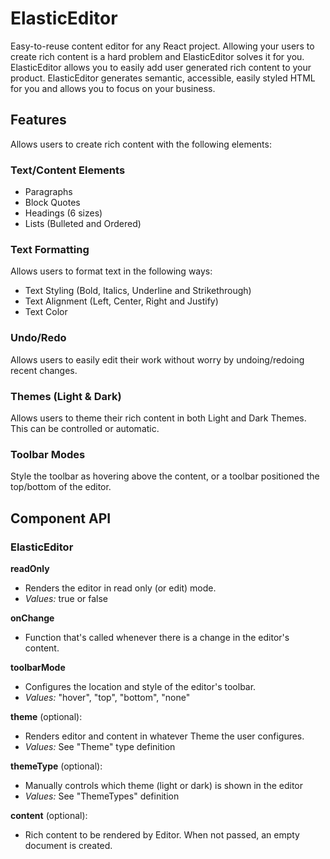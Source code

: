 # ElasticEditor

Easy-to-reuse content editor for any React project. Allowing your users to create rich content is a hard problem and ElasticEditor solves it for you. ElasticEditor allows you to easily add user generated rich content to your product. ElasticEditor generates semantic, accessible, easily styled HTML for you and allows you to focus on your business.

## Features

Allows users to create rich content with the following elements:

### Text/Content Elements

- Paragraphs
- Block Quotes
- Headings (6 sizes)
- Lists (Bulleted and Ordered)

### Text Formatting

Allows users to format text in the following ways:

- Text Styling (Bold, Italics, Underline and Strikethrough)
- Text Alignment (Left, Center, Right and Justify)
- Text Color

### Undo/Redo

Allows users to easily edit their work without worry by undoing/redoing recent changes.

### Themes (Light & Dark)

Allows users to theme their rich content in both Light and Dark Themes. This can be controlled or automatic.

### Toolbar Modes

Style the toolbar as hovering above the content, or a toolbar positioned the top/bottom of the editor.

## Component API

### ElasticEditor

**readOnly**

- Renders the editor in read only (or edit) mode.
- _Values:_ true or false

**onChange**

- Function that's called whenever there is a change in the editor's content.

**toolbarMode**

- Configures the location and style of the editor's toolbar.
- _Values:_ "hover", "top", "bottom", "none"

**theme** (optional):

- Renders editor and content in whatever Theme the user configures.
- _Values:_ See "Theme" type definition

**themeType** (optional):

- Manually controls which theme (light or dark) is shown in the editor
- _Values:_ See "ThemeTypes" definition

**content** (optional):

- Rich content to be rendered by Editor. When not passed, an empty document is created.
